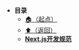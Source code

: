 * **目录**
  * [🏠（起点）](/study/README)
  * [⬆️（返回）](/study/前端\03-框架和库/README)
  * [**Next.js开发规范**](/study/前端/03-框架和库/Next框架/Next.js开发规范)